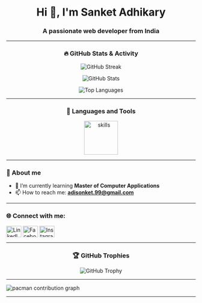 <h1 align="center">Hi 👋, I'm Sanket Adhikary</h1>
<h3 align="center">A passionate web developer from India</h3>


---

<h3 align="center">🔥 GitHub Stats & Activity</h3>

<p align="center">
  <img src="https://github-readme-streak-stats.herokuapp.com/?user=adisonket&theme=dracula&hide_border=false" alt="GitHub Streak" />
</p>

<p align="center">
  <img src="https://github-readme-stats.vercel.app/api?username=adisonket&show_icons=true&theme=dracula&hide_border=false" alt="GitHub Stats" />
</p>

<p align="center">
  <img src="https://github-readme-stats.vercel.app/api/top-langs/?username=adisonket&layout=compact&theme=dracula&hide_border=false" alt="Top Languages" />
</p>

---

<h3 align="center">🚀 Languages and Tools</h3>

<div align="center">
  <img src="https://skillicons.dev/icons?i=html,css,js,react,nodejs,express,mongodb,mysql,java,python,php,bootstrap,tailwind,figma,cpp,c,laravel,oracle" height="90" alt="skills" />
</div>

---
### 📖 About me

- 🌱 I’m currently learning **Master of Computer Applications**
- 📫 How to reach me: **adisonket.99@gmail.com**

---

<h3 align="left">🌐 Connect with me:</h3>

<p align="left">
  <a href="https://linkedin.com/in/sanket-adhikary-020888253" target="blank"><img align="center" src="https://raw.githubusercontent.com/rahuldkjain/github-profile-readme-generator/master/src/images/icons/Social/linked-in-alt.svg" alt="LinkedIn" height="30" width="40" /></a>
  <a href="https://www.facebook.com/share/1apegg36ua/?mibextid=wwxifr" target="blank"><img align="center" src="https://raw.githubusercontent.com/rahuldkjain/github-profile-readme-generator/master/src/images/icons/Social/facebook.svg" alt="Facebook" height="30" width="40" /></a>
  <a href="https://www.instagram.com/sanket_adhikary?igsh=enrjn205bzvmdmx6&utm_source=qr" target="blank"><img align="center" src="https://raw.githubusercontent.com/rahuldkjain/github-profile-readme-generator/master/src/images/icons/Social/instagram.svg" alt="Instagram" height="30" width="40" /></a>
</p>

---

<h3 align="center">🏆 GitHub Trophies</h3>

<p align="center">
  <img src="https://github-profile-trophy.vercel.app/?username=adisonket&theme=dracula&column=6&margin-w=10&margin-h=10" alt="GitHub Trophy" />
</p>

---
<picture>
  <source media="(prefers-color-scheme: dark)" srcset="https://raw.githubusercontent.com/maurodesouza/maurodesouza/output/pacman-contribution-graph-dark.svg">
  <source media="(prefers-color-scheme: light)" srcset="https://raw.githubusercontent.com/maurodesouza/maurodesouza/output/pacman-contribution-graph.svg">
  <img alt="pacman contribution graph" src="https://raw.githubusercontent.com/maurodesouza/maurodesouza/output/pacman-contribution-graph.svg">
</picture>

---

